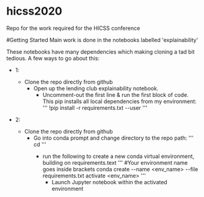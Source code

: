 # hicss2020
Repo for the work required for the HICSS conference

#Getting Started
Main work is done in the notebooks labelled 'explainability'

These notebooks have many dependencies which making cloning a tad bit tedious.
A few ways to go about this:
- 1:
  - Clone the repo directly from github
    - Open up the lending club explainability notebook.
      - Uncomment-out the first line & run the first block of code. This pip installs all local dependencies from my environment:
'''
!pip install -r requirements.txt --user
'''

- 2:
  - Clone the repo directly from github
    - Go into conda prompt and change directory to the repo path:
    '''
    cd <path>
    '''
      - run the following to create a new conda virtual environment, building on requirements.text
      '''
      #Your environment name goes inside brackets
      conda create --name <env_name> --file requirements.txt
      activate <env_name>
      '''
        - Launch Jupyter notebook within the activated environment
